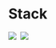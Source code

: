 # Stack

<img src="https://img.shields.io/badge/Python-3766AB?style=flat-square&logo=Python&logoColor=white"/></a>&nbsp;
<img src="https://img.shields.io/badge/Python-3766AB?style=flat-square&logo=Python&logoColor=white"/></a>

